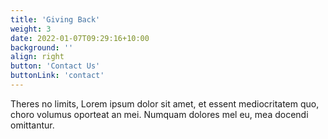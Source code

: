 ```yaml
---
title: 'Giving Back'
weight: 3
date: 2022-01-07T09:29:16+10:00
background: ''
align: right
button: 'Contact Us'
buttonLink: 'contact'
---
```


Theres no limits, Lorem ipsum dolor sit amet, et essent mediocritatem quo, choro volumus oporteat an mei. Numquam dolores mel eu, mea docendi omittantur.
